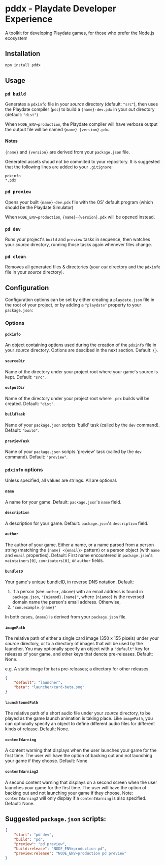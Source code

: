 # pddx - Playdate Developer Experience

A toolkit for developing Playdate games, for those who prefer the Node.js ecosystem

## Installation

```sh
npm install pddx
```

## Usage

### `pd build`

Generates a `pdxinfo` file in your _source_ directory (default: `"src"`), then uses the Playdate compiler (`pdc`) to build a `{name}-dev.pdx` in your _out_ directory (default: `"dist"`)

When `NODE_ENV=production`, the Playdate compiler will have verbose output the output file will be named `{name}-{version}.pdx`.

#### Notes

`{name}` and `{version}` are derived from your `package.json` file.

Generated assets shoud not be commited to your repository. It is suggested that the following lines are added to your `.gitignore`:

```
pdxinfo
*.pdx
```

### `pd preview`

Opens your built `{name}-dev.pdx` file with the OS' default program (which should be the Playdate Simulator)

When `NODE_ENV=production`, `{name}-{version}.pdx` will be opened instead.

### `pd dev`

Runs your project's `build` and `preview` tasks in sequence, then watches your _source_ directory, running those tasks again whenever files change.

### `pd clean`

Removes all generated files & directories (your _out_ directory and the `pdxinfo` file in your _source_ directory).

## Configuration

Configuration options can be set by either creating a `playdate.json` file in the root of your project, or by adding a `"playdate"` property to your `package.json`:

### Options

#### `pdxinfo`

An object containing options used during the creation of the `pdxinfo` file in your _source_ directory. Options are descibed in the next section. Default: `{}`.

#### `sourceDir`

Name of the directory under your project root where your game's source is kept. Default: `"src"`.

#### `outputDir`

Name of the directory under your project root where `.pdx` builds will be created. Default: `"dist"`.

#### `buildTask`

Name of your `package.json` scripts 'build' task (called by the `dev` command). Default: `"build"`.

#### `previewTask`

Name of your `package.json` scripts 'preview' task (called by the `dev` command). Default: `"preview"`.

### `pdxinfo` options

Unless specified, all values are strings. All are optional.

#### `name`

A name for your game. Default: `package.json`'s `name` field.

#### `description`

A description for your game. Default: `package.json`'s `description` field.

#### `author`

The author of your game. Either a name, or a name parsed from a person string (matching the `{name} <{email}>` pattern) or a person object (with `name` and `email` properties). Default: First name encountered in `package.json`'s `maintainers[0]`, `conributors[0]`, or `author` fields.

#### `bundleID`

Your game's unique bundleID, in reverse DNS notation. Default:

1. If a person (see `author`, above) with an email address is found in `package.json`, `"{niamod}.{name}"`, where `{niamod}` is the reversed domain name the person's email address. Otherwise,
2. `"com.example.{name}"`

In both cases, `{name}` is derived from your `package.json` file.

#### `imagePath`

The relative path of either a single card image (350 x 155 pixels) under your _source_ directory, or to a directory of images that will be used by the launcher. You may optionally specify an object with a `"default"` key for releases of your game, and other keys that denote pre-releases. Default: None.

e.g. A static image for `beta` pre-releases; a directory for other releases.

```json
{
	"default": "launcher",
	"beta": "launcher/card-beta.png"
}
```

#### `launchSoundPath`

The relative path of a short audio file under your _source_ directory, to be played as the game launch animation is taking place. Like `imagePath`, you can optionally specify an object to define different audio files for different kinds of release. Default: None.

#### `contentWarning`

A content warning that displays when the user launches your game for the first time. The user will have the option of backing out and not launching your game if they choose. Default: None.

#### `contentWarning2`

A second content warning that displays on a second screen when the user launches your game for the first time. The user will have the option of backing out and not launching your game if they choose. Note: `contentWarning2` will only display if a `contentWarning` is also specified. Default: None.

## Suggested `package.json` scripts:

```json
{
	"start": "pd dev",
	"build": "pd",
	"preview": "pd preview",
	"build:release": "NODE_ENV=production pd",
	"preview:release": "NODE_ENV=production pd preview"
}
```
